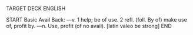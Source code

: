 TARGET DECK
ENGLISH

START
Basic
Avail
Back: —v. 1 help; be of use. 2 refl. (foll. By of) make use of, profit by. —n. Use, profit (of no avail). [latin valeo be strong]
END
